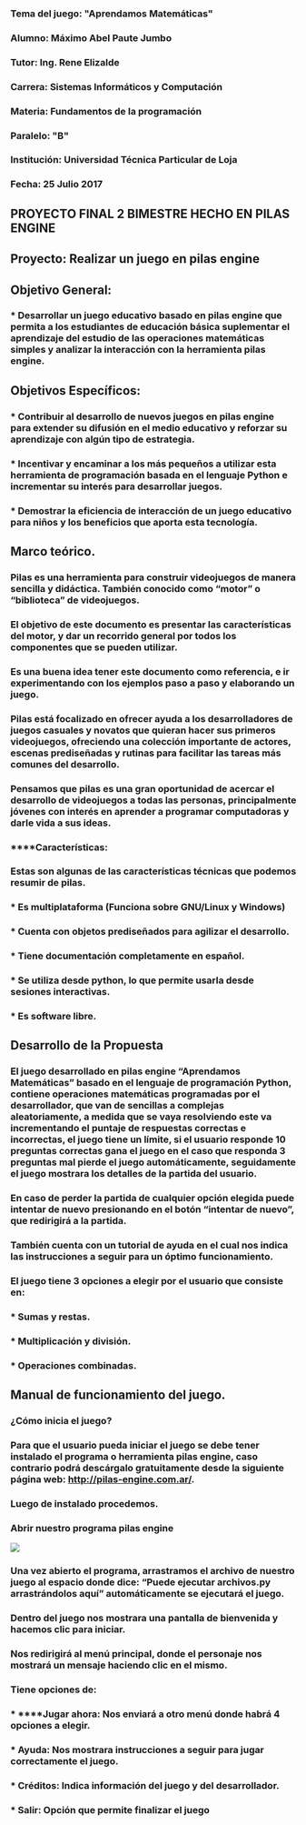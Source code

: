 ### Tema del juego: "Aprendamos Matemáticas"
### Alumno: Máximo Abel Paute Jumbo
### Tutor: Ing. Rene Elizalde
### Carrera: Sistemas Informáticos y Computación
### Materia: Fundamentos de la programación
### Paralelo: "B"
### Institución: Universidad Técnica Particular de Loja
### Fecha: 25 Julio 2017
## PROYECTO FINAL 2 BIMESTRE HECHO EN PILAS ENGINE
## Proyecto: Realizar un juego en pilas engine
## Objetivo General:
### * Desarrollar un juego educativo basado en pilas engine que permita a los estudiantes de educación básica suplementar el aprendizaje del estudio de las operaciones matemáticas simples y analizar la interacción con la herramienta pilas engine.
## Objetivos Específicos:
### * Contribuir al desarrollo de nuevos juegos en pilas engine para extender su difusión en el medio educativo y reforzar su aprendizaje con algún tipo de estrategia.
### * Incentivar y encaminar a los más pequeños a utilizar esta herramienta de programación basada en el lenguaje Python e incrementar su interés para desarrollar juegos.
### * Demostrar la eficiencia de interacción de un juego educativo para niños y los beneficios que aporta esta tecnología.
## Marco teórico.
### Pilas es una herramienta para construir videojuegos de manera sencilla y didáctica. También conocido como “motor” o “biblioteca” de videojuegos.
### El objetivo de este documento es presentar las características del motor, y dar un recorrido general por todos los componentes que se pueden utilizar.
### Es una buena idea tener este documento como referencia, e ir experimentando con los ejemplos paso a paso y elaborando un juego.
### Pilas está focalizado en ofrecer ayuda a los desarrolladores de juegos casuales y novatos que quieran hacer sus primeros videojuegos, ofreciendo una colección importante de actores, escenas prediseñadas y rutinas para facilitar las tareas más comunes del desarrollo.
### Pensamos que pilas es una gran oportunidad de acercar el desarrollo de videojuegos a todas las personas, principalmente jóvenes con interés en aprender a programar computadoras y darle vida a sus ideas.
### ****Características: 
### Estas son algunas de las características técnicas que podemos resumir de pilas.
### * Es multiplataforma (Funciona sobre GNU/Linux y Windows)
### * Cuenta con objetos prediseñados para agilizar el desarrollo.
### * Tiene documentación completamente en español.
### * Se utiliza desde python, lo que permite usarla desde sesiones interactivas.
### * Es software libre.
## Desarrollo de la Propuesta
### El juego desarrollado en pilas engine “Aprendamos Matemáticas” basado en el lenguaje de programación Python, contiene operaciones matemáticas programadas por el desarrollador, que van de sencillas a complejas aleatoriamente, a medida que se vaya resolviendo este va incrementando el puntaje de respuestas correctas e incorrectas, el juego tiene un límite, si el usuario responde 10 preguntas correctas gana el juego en el caso que responda 3 preguntas mal pierde el juego automáticamente, seguidamente el juego mostrara los detalles de la partida del usuario. 
### En caso de perder la partida de cualquier opción elegida puede intentar de nuevo presionando en el botón “intentar de nuevo”, que redirigirá a la partida.
### También cuenta con un tutorial de ayuda en el cual nos indica las instrucciones a seguir para un óptimo funcionamiento.
### El juego tiene 3 opciones a elegir por el usuario que consiste en:
### * Sumas y restas.
### * Multiplicación y división.
### * Operaciones combinadas.
## Manual de funcionamiento del juego.
### ¿Cómo inicia el juego?
### Para que el usuario pueda iniciar el juego se debe tener instalado el programa o herramienta pilas engine, caso contrario podrá descárgalo gratuitamente desde la siguiente página web: http://pilas-engine.com.ar/.
### Luego de instalado procedemos.
### Abrir nuestro programa pilas engine
![](https://lh3.googleusercontent.com/1k6RYQwuxGKbrE7CrTEyLq--O_4y56dlH16-Tg-rwPurtqh6gG9qaag4C9iERB1Gin2sgvgf3G3PmpyJauXQWypC9yQW26oYgzp-27q50lzjWqaOtk-jgWASwNaUNAyYrzslm54_InxL-ui0aS28rsr_pbIyab8-GzXeOWd3_iO3rJ2zWRm4NwlQ7ohVrnP1Cq_qwFJRWCN8M_WlaiyAk87XG-7GdtcyQQOaU_MnCinFdCLv_4YpSc8L-3hRje3keZRhMEgyDlHWW3x-aeGSCVnHmOIor8sHX96pMhMPgjpsSENIO1EKfylZ28lYNllSgfUXZjTtLwHYVG2JY68Jk8CB1c8Z9ofT0Aw6sU4nWHtMBOF8FTkP26UyXT7rejNU0TUuyR3ZfVjfPrHJ5L8Q-tkybmBRR9oWqfCdiCFn4kHH3rZ-9QMa1vxaZ7WJkrHvspK_er0ynaXmcmd1N-7hz_aFwg5uPWm2ec-_1nn-6Lhxz0a1mtzMQBPRXJLIu5P5qXxn74RDs_wx-uTnb0eikv0Vv-A8GkeiScLGh7NaGkhpAYhjRx8xJP1L-Idp-tqqvg2UJmZYMpvXSZmu2GVSa_xLLzvAJQzt3QR6AQZaO2yWngv2dZuErRiw=w614-h511-no)

### Una vez abierto el programa, arrastramos el archivo de nuestro juego al espacio donde dice: “Puede ejecutar archivos.py arrastrándolos aquí” automáticamente se ejecutará el juego.
### Dentro del juego nos mostrara una pantalla de bienvenida y hacemos clic para iniciar.
### Nos redirigirá al menú principal, donde el personaje nos mostrará un mensaje haciendo clic en el mismo.
### Tiene opciones de:
### * ****Jugar ahora: Nos enviará a otro menú donde habrá 4 opciones a elegir.
### * Ayuda: Nos mostrara instrucciones a seguir para jugar correctamente el juego.
### * Créditos: Indica información del juego y del desarrollador.
### * Salir: Opción que permite finalizar el juego
